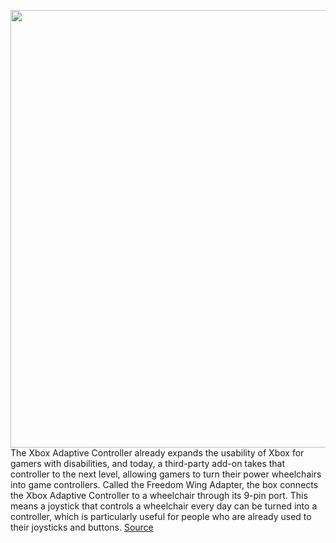 <img src='https://cdn.vox-cdn.com/thumbor/0QaMEnh9Y-56FdXSi6tw5uIYx4w=/0x0:1938x944/1200x800/filters:focal(814x317:1124x627)/cdn.vox-cdn.com/uploads/chorus_image/image/66229380/Screen_Shot_2020_01_31_at_3.37.06_PM.0.png' width='700px' /><br/>
The Xbox Adaptive Controller already expands the usability of Xbox for gamers with disabilities, and today, a third-party add-on takes that controller to the next level, allowing gamers to turn their power wheelchairs into game controllers. Called the Freedom Wing Adapter, the box connects the Xbox Adaptive Controller to a wheelchair through its 9-pin port. This means a joystick that controls a wheelchair every day can be turned into a controller, which is particularly useful for people who are already used to their joysticks and buttons.
<a href='https://www.theverge.com/2020/1/31/21117342/xbox-adaptive-controller-freedom-wing-adaptor-wheelchair-joystick'> Source <a/>